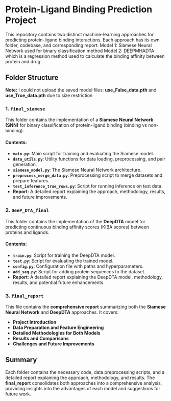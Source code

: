 # **Protein-Ligand Binding Prediction Project**

This repository contains two distinct machine-learning approaches for predicting protein-ligand binding interactions. Each approach has its own folder, codebase, and corresponding report.
Model 1: Siamese Neural Network used for binary classification method
Model 2: DEEPMHADTA which is a regression method used to calculate the binding affinity between protein and drug

## **Folder Structure**
**Note:** I could not upload the saved model files: **use_False_data.pth** and **use_True_data.pth** due to size restriction

### 1. **`final_siamese`**

This folder contains the implementation of a **Siamese Neural Network (SNN)** for binary classification of protein-ligand binding (binding vs non-binding).

#### **Contents:**
- **`main.py`**: Main script for training and evaluating the Siamese model.
- **`data_utils.py`**: Utility functions for data loading, preprocessing, and pair generation.
- **`siamese_model.py`**: The Siamese Neural Network architecture.
- **`preprocess_merge_data.py`**: Preprocessing script to merge datasets and prepare features.
- **`test_inference_true_rows.py`**: Script for running inference on test data.
- **Report**: A detailed report explaining the approach, methodology, results, and future improvements.

### 2. **`DeeP_DTA_final`**

This folder contains the implementation of the **DeepDTA** model for predicting continuous binding affinity scores (KIBA scores) between proteins and ligands.

#### **Contents:**
- **`train.py`**: Script for training the DeepDTA model.
- **`test.py`**: Script for evaluating the trained model.
- **`config.py`**: Configuration file with paths and hyperparameters.
- **`add_seq.py`**: Script for adding protein sequences to the dataset.
- **Report**: A detailed report explaining the DeepDTA model, methodology, results, and potential future enhancements.

### 3. **`final_report`**

This file contains the **comprehensive report** summarizing both the **Siamese Neural Network** and **DeepDTA** approaches. It covers:

- **Project Introduction**
- **Data Preparation and Feature Engineering**
- **Detailed Methodologies for Both Models**
- **Results and Comparisons**
- **Challenges and Future Improvements**

## **Summary**

Each folder contains the necessary code, data preprocessing scripts, and a detailed report explaining the approach, methodology, and results. The **final_report** consolidates both approaches into a comprehensive analysis, providing insights into the advantages of each model and suggestions for future work.
